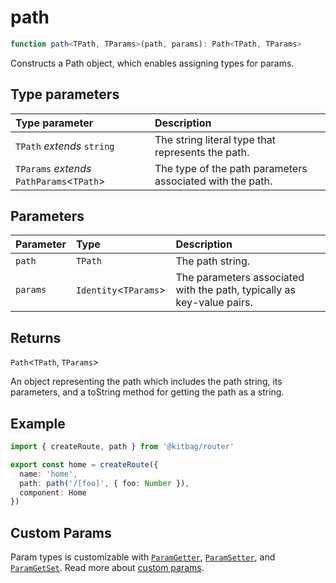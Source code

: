 # path

```ts
function path<TPath, TParams>(path, params): Path<TPath, TParams>
```

Constructs a Path object, which enables assigning types for params.

## Type parameters

| Type parameter | Description |
| :------ | :------ |
| `TPath` *extends* `string` | The string literal type that represents the path. |
| `TParams` *extends* `PathParams`\<`TPath`\> | The type of the path parameters associated with the path. |

## Parameters

| Parameter | Type | Description |
| :------ | :------ | :------ |
| `path` | `TPath` | The path string. |
| `params` | `Identity`\<`TParams`\> | The parameters associated with the path, typically as key-value pairs. |

## Returns

`Path`\<`TPath`, `TParams`\>

An object representing the path which includes the path string, its parameters, and a toString method for getting the path as a string.

## Example

```ts
import { createRoute, path } from '@kitbag/router'

export const home = createRoute({
  name: 'home',
  path: path('/[foo]', { foo: Number }),
  component: Home
})
```

## Custom Params

Param types is customizable with [`ParamGetter`](/api/types/ParamGetter), [`ParamSetter`](/api/types/ParamSetter), and [`ParamGetSet`](/api/types/ParamGetSet). Read more about [custom params](/core-concepts/route-params#custom-param).

